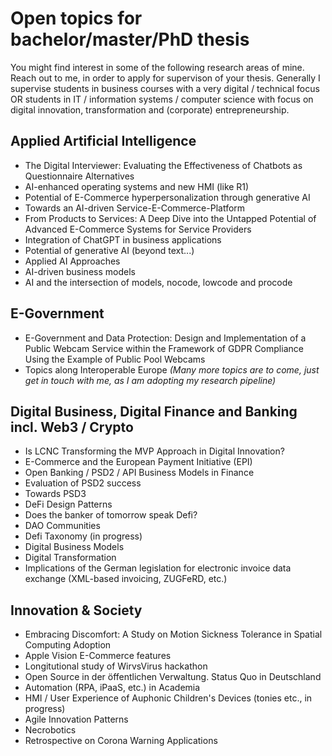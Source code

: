 # Open topics for bachelor/master/PhD thesis

You might find interest in some of the following research areas of mine. Reach out to me, in order to apply for supervison of your thesis. Generally I supervise students in business courses with a very digital / technical focus OR students in IT / information systems / computer science with focus on digital innovation, transformation and (corporate) entrepreneurship.

## Applied Artificial Intelligence
- The Digital Interviewer: Evaluating the Effectiveness of Chatbots as Questionnaire Alternatives
- AI-enhanced operating systems and new HMI (like R1)
- Potential of E-Commerce hyperpersonalization through generative AI
- Towards an AI-driven Service-E-Commerce-Platform
- From Products to Services: A Deep Dive into the Untapped Potential of Advanced E-Commerce Systems for Service Providers
- Integration of ChatGPT in business applications
- Potential of generative AI (beyond text...)
- Applied AI Approaches
- AI-driven business models
- AI and the intersection of models, nocode, lowcode and procode

## E-Government
- E-Government and Data Protection: Design and Implementation of a Public Webcam Service within the Framework of GDPR Compliance Using the Example of Public Pool Webcams
- Topics along Interoperable Europe
*(Many more topics are to come, just get in touch with me, as I am adopting my research pipeline)*

## Digital Business, Digital Finance and Banking incl. Web3 / Crypto
- Is LCNC Transforming the MVP Approach in Digital Innovation?
- E-Commerce and the European Payment Initiative (EPI)
- Open Banking / PSD2 / API Business Models in Finance
- Evaluation of PSD2 success
- Towards PSD3
- DeFi Design Patterns
- Does the banker of tomorrow speak Defi?
- DAO Communities
- Defi Taxonomy (in progress)
- Digital Business Models
- Digital Transformation
- Implications of the German legislation for electronic invoice data exchange (XML-based invoicing, ZUGFeRD, etc.) 

## Innovation & Society
- Embracing Discomfort: A Study on Motion Sickness Tolerance in Spatial Computing Adoption
- Apple Vision E-Commerce features
- Longitutional study of WirvsVirus hackathon
- Open Source in der öffentlichen Verwaltung. Status Quo in Deutschland
- Automation (RPA, iPaaS, etc.) in Academia
- HMI / User Experience of Auphonic Children's Devices (tonies etc., in progress)
- Agile Innovation Patterns
- Necrobotics
- Retrospective on Corona Warning Applications
